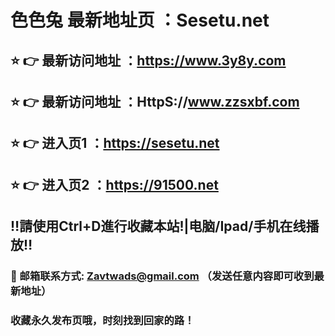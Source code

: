 # 色色兔 最新地址页 ：Sesetu.net
## ⭐️ 👉 最新访问地址 ：https://www.3y8y.com
## ⭐️ 👉 最新访问地址 ：HttpS://www.zzsxbf.com
## ⭐️ 👉 进入页1 ：https://sesetu.net
## ⭐️ 👉 进入页2 ：https://91500.net
## ‼️請使用Ctrl+D進行收藏本站!|电脑/Ipad/手机在线播放‼️
### 📧 邮箱联系方式: Zavtwads@gmail.com （发送任意内容即可收到最新地址）
### 收藏永久发布页哦，时刻找到回家的路！
